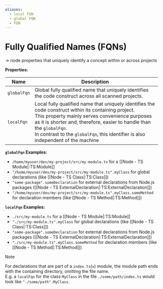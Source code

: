 ```yaml
---
aliases:
  - local FQN
  - global FQN
  - FQN
---
```

# Fully Qualified Names (FQNs)
-> node properties that uniquely identify a concept within or across projects

**Properties:**

| Name        | Description                                                                                                                                                                                                                                                                                                             |
| ----------- | ----------------------------------------------------------------------------------------------------------------------------------------------------------------------------------------------------------------------------------------------------------------------------------------------------------------------- |
| `globalFqn` | Global fully qualified name that uniquely identifies the code construct across all scanned projects.                                                                                                                                                                                                                    |
| `localFqn`  | Local fully qualified name that uniquely identifies the code construct within its containing project.<br>This property mainly serves convenience purposes as it is shorter and, therefore, easier to handle than the `globalFqn`.<br>In contrast to the `globalFqn`, this identifier is also independent of the machine |

**`globalFqn` Examples:**
- `/home/myuser/dev/my-project/src/my-module.ts` for a [[Node - TS Module|:TS:Module]]
- `"/home/myuser/dev/my-project/src/my-module.ts".myClass` for global declarations (like [[Node - TS Class|:TS:Class]])
- `"some-package".someDeclaration` for external declarations from Node.js packages ([[Node - TS ExternalDeclaration|:TS:ExternalDeclaration]])
- `"/home/myuser/dev/my-project/src/my-module.ts".myClass.someMethod` for declaration members (like [[Node - TS Method|:TS:Method]])

**`localFqn` Examples:**
- `./src/my-module.ts` for a [[Node - TS Module|:TS:Module]]
- `"./src/my-module.ts".myClass` for global declarations (like [[Node - TS Class|:TS:Class]])
- `"some-package".someDeclaration` for external declarations from Node.js packages ([[Node - TS ExternalDeclaration|:TS:ExternalDeclaration]])
- `"./src/my-module.ts".myClass.someMethod` for declaration members (like [[Node - TS Method|:TS:Method]])

> [!note]
>  For declarations that are part of a `index.ts`(`x`) module, the module path ends with the containing directory, omitting the file name.  
> E.g. a `localFqn` for the class `MyClass` in the file `./some/path/index.ts` would look like `"./some/path".MyClass`.